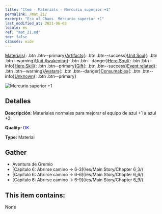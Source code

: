 ```yaml
---
title: "Item - Materials - Mercurio superior +1"
permalink: /mat_21/
excerpt: "Era of Chaos  Mercurio superior +1"
last_modified_at: 2021-06-08
locale: es
ref: "mat_21.md"
toc: false
classes: wide
---
```

 [Materials](/ItemsES/){: .btn .btn--primary}[Artifacts](/ItemsES/Artifacts/){: .btn .btn--success}[Unit Soul](/ItemsES/UnitSoul/){: .btn .btn--warning}[Unit Awakening](/ItemsES/UnitAwakening/){: .btn .btn--danger}[Hero Soul](/ItemsES/HeroSoul/){: .btn .btn--info}[Hero Skill](/ItemsES/HeroSkill/){: .btn .btn--primary}[Gift](/ItemsES/Gift/){: .btn .btn--success}[Event related](/ItemsES/Events/){: .btn .btn--warning}[Avatars](/ItemsES/Avatars/){: .btn .btn--danger}[Consumables](/ItemsES/Consumables/){: .btn .btn--info}[Unknown](/ItemsES/Unknown/){: .btn .btn--primary}

 ![Mercurio superior +1](/images/t/i_cailiao_shuiyin1.png)

## Detalles
 **Descripción:** Materiales normales para mejorar el equipo de azul +1 a azul +2.

 **Quality:** <span style="color: #0000CD">OK</span>

 **Type:** Material

## Gather

*    Aventura de Gremio 
*    [Capítulo 6: Abrirse camino -> 6-3](/es/Main Story/Chapter 6_3/) 
*    [Capítulo 6: Abrirse camino -> 6-6](/es/Main Story/Chapter 6_6/) 
*    [Capítulo 6: Abrirse camino -> 6-9](/es/Main Story/Chapter 6_9/) 

## This item contains:

  None

